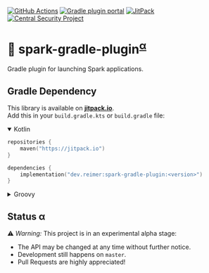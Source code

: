 [![GitHub Actions](https://img.shields.io/github/workflow/status/reimersoftware/spark-gradle-plugin/CI?style=flat-square)](https://github.com/reimersoftware/spark-gradle-plugin/actions?query=workflow%3A"CI")
[![Gradle plugin portal](https://img.shields.io/maven-metadata/v/https/plugins.gradle.org/m2/dev/reimer/spark/dev.reimer.spark.gradle.plugin/maven-metadata.xml.svg?label=gradle&style=flat-square)](https://plugins.gradle.org/plugin/dev.reimer.spark)
[![JitPack](https://img.shields.io/jitpack/v/github/reimersoftware/spark-gradle-plugin?style=flat-square)](https://jitpack.io/#dev.reimer/spark-gradle-plugin)
[![Central Security Project](https://img.shields.io/badge/report-vulnerability-e10e71?style=flat-square)](https://hackerone.com/central-security-project/reports/new)
# 💾 spark-gradle-plugin<sup>[α](#status-α)</sup>

Gradle plugin for launching Spark applications.

## Gradle Dependency

This library is available on [**jitpack.io**](https://jitpack.io/#dev.reimer/spark-gradle-plugin).  
Add this in your `build.gradle.kts` or `build.gradle` file:

<details open><summary>Kotlin</summary>

```kotlin
repositories {
    maven("https://jitpack.io")
}

dependencies {
    implementation("dev.reimer:spark-gradle-plugin:<version>")
}
```

</details>

<details><summary>Groovy</summary>

```groovy
repositories {
    maven { url 'https://jitpack.io' }
}

dependencies {
    implementation 'dev.reimer:spark-gradle-plugin:<version>'
}
```

</details>

## Status α

⚠️ _Warning:_ This project is in an experimental alpha stage:
- The API may be changed at any time without further notice.
- Development still happens on `master`.
- Pull Requests are highly appreciated!